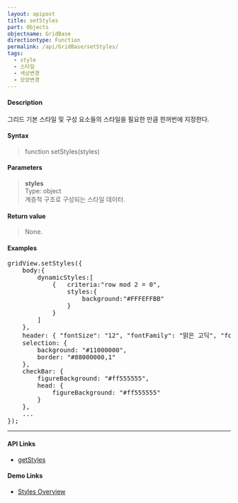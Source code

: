 ```yaml
---
layout: apipost
title: setStyles
part: Objects
objectname: GridBase
directiontype: Function
permalink: /api/GridBase/setStyles/
tags:
  - style
  - 스타일
  - 색상변경
  - 모양변경
---
```



#### Description

 그리드 기본 스타일 및 구성 요소들의 스타일을 필요한 만큼 한꺼번에 지정한다.

#### Syntax

> function setStyles(styles)

#### Parameters

> **styles**  
> Type: object  
> 계층적 구조로 구성되는 스타일 데이터.  

#### Return value

> None.

#### Examples 

<pre class="prettyprint">
gridView.setStyles({
    body:{
        dynamicStyles:[
            {   criteria:"row mod 2 = 0",
                styles:{
                    background:"#FFFEFFBB"
                }
            }
        ]
    },
    header: { "fontSize": "12", "fontFamily": "맑은 고딕", "fontBold": "true"},
    selection: {
        background: "#11000000",
        border: "#88000000,1"
    },
    checkBar: {
        figureBackground: "#ff555555",
        head: {
            figureBackground: "#ff555555"
        }
    },
    ...
});
</pre>

---

#### API Links

* [getStyles](/api/GridBase/getStyles)  

#### Demo Links

* [Styles Overview](http://demo.realgrid.com/GridStyle/StylesOverview/)